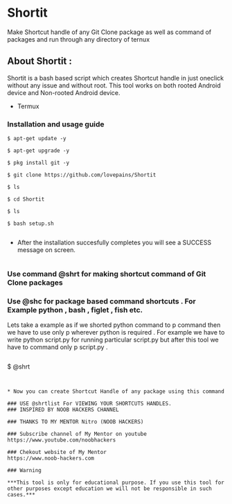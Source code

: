 # Shortit
Make Shortcut handle of any Git Clone package as well as command of packages and run through any directory of ternux
## About Shortit :

Shortit is a bash based script which creates Shortcut handle in just oneclick without any issue and without root.
This tool works on both rooted Android device and Non-rooted Android device.

* Termux

### Installation and usage guide

```
$ apt-get update -y
```
```
$ apt-get upgrade -y
```
```
$ pkg install git -y
```
```
$ git clone https://github.com/lovepains/Shortit
```
```
$ ls
```
```
$ cd Shortit
```
```
$ ls
```
```
$ bash setup.sh
```
```
```
* After the installation succesfully completes you will see a SUCCESS  message on screen.
```
```
### Use command @shrt for making shortcut command of Git Clone packages

### Use @shc for package based command shortcuts . For Example python , bash , figlet , fish etc.
Lets take a example as if we shorted python command to p command then 
we have to use only p wherever python is required . For example 
we have to write python script.py for running particular script.py
but after this tool we have to command only p script.py .



```
```
$ @shrt
```


* Now you can create Shortcut Handle of any package using this command 
```
```
### USE @shrtlist For VIEWING YOUR SHORTCUTS HANDLES.
### INSPIRED BY NOOB HACKERS CHANNEL 

### THANKS TO MY MENTOR Nitro (NOOB HACKERS)

### Subscribe channel of My Mentor on youtube
https://www.youtube.com/noobhackers

### Chekout website of My Mentor     
https://www.noob-hackers.com

### Warning

***This tool is only for educational purpose. If you use this tool for other purposes except education we will not be responsible in such cases.***
